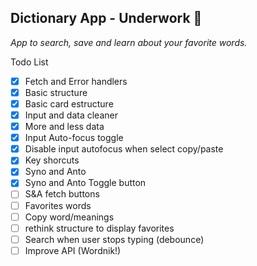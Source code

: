 ## Dictionary App - Underwork 🚧

*App to search, save and learn about your favorite words.*

Todo List

- [x] Fetch and Error handlers
- [x] Basic structure
- [x] Basic card estructure
- [x] Input and data cleaner
- [x] More and less data
- [x] Input Auto-focus toggle
- [x] Disable input autofocus when select copy/paste
- [x] Key shorcuts
- [x] Syno and Anto
- [x] Syno and Anto Toggle button
- [ ] S&A fetch buttons
- [ ] Favorites words
- [ ] Copy word/meanings
- [ ] rethink structure to display favorites
- [ ] Search when user stops typing (debounce)
- [ ] Improve API (Wordnik!)
